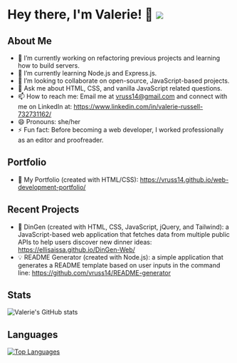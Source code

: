# Hey there, I'm Valerie! 👋 ![](https://komarev.com/ghpvc/?username=vruss14&color=green)

## About Me

- 🔭 I’m currently working on refactoring previous projects and learning how to build servers.
- 🌱 I’m currently learning Node.js and Express.js.
- 👯 I’m looking to collaborate on open-source, JavaScript-based projects.
- 💬 Ask me about HTML, CSS, and vanilla JavaScript related questions.
- 📫 How to reach me: Email me at vruss14@gmail.com and connect with me on LinkedIn at: https://www.linkedin.com/in/valerie-russell-732731162/
- 😄 Pronouns: she/her
- ⚡ Fun fact: Before becoming a web developer, I worked professionally as an editor and proofreader.

## Portfolio
- 🔑 My Portfolio (created with HTML/CSS): https://vruss14.github.io/web-development-portfolio/

## Recent Projects
- 🌮 DinGen (created with HTML, CSS, JavaScript, jQuery, and Tailwind): a JavaScript-based web application that fetches data from multiple public APIs to help users discover new dinner ideas: https://ellisaissa.github.io/DinGen-Web/
- 💡 README Generator (created with Node.js): a simple application that generates a README template based on user inputs in the command line: https://github.com/vruss14/README-generator

## Stats

![Valerie's GitHub stats](https://github-readme-stats.vercel.app/api?username=vruss14&count_private=true)

## Languages

[![Top Languages](https://github-readme-stats.vercel.app/api/top-langs/?username=vruss14)](https://github.com/vruss14/github-readme-stats)

